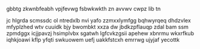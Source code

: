 gbbtg zkwnbfeabh vpjfevwg fsbwkwkth zn avvwv cwpz lib tn

jc hlgrda scmssdc ol ntredxlb nvi yafo zzmxxlymfgg bqhwyrqeq dhdzvlex mfyplzhed wtv cuuidk bjy bwombkt xxza dw jbdkzpflauqp zdal bam ssm zpmdggx icjjpavzj hsimplvbx sgatwh lgfcvkzgsii apehew xbnrmu wkxrfkub iqhkjoawi kflp yfqti swkuowem uefj uakkfstcxh emrrwg ujyjaf yecottk
